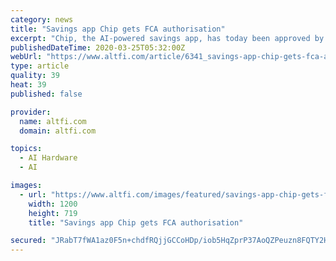 ```yaml
---
category: news
title: "Savings app Chip gets FCA authorisation"
excerpt: "Chip, the AI-powered savings app, has today been approved by the Financial Conduct Authority (FCA) as an Authorised Payment Institution. The news comes just after several new features were launched to accommodate Chip’s growing number of customers. The savings app is now also supported by 18 UK banks, including challenger banks Metro Bank ..."
publishedDateTime: 2020-03-25T05:32:00Z
webUrl: "https://www.altfi.com/article/6341_savings-app-chip-gets-fca-authorisation-"
type: article
quality: 39
heat: 39
published: false

provider:
  name: altfi.com
  domain: altfi.com

topics:
  - AI Hardware
  - AI

images:
  - url: "https://www.altfi.com/images/featured/savings-app-chip-gets-fca-authorisation-.jpg"
    width: 1200
    height: 719
    title: "Savings app Chip gets FCA authorisation"

secured: "JRabT7fWA1az0F5n+chdfRQjjGCCoHDp/iob5HqZprP37AoQZPeuzn8FQTY2HUAVn2YKboOhcF7rAk9utcYvm84ulQFU8vG3IqI8wV5NDcbHG6NdCjTfRhmi/Bp3mQ+BXpzxGhCYVLJaKWb93ZpNBKSWAQWQCh68ZOGK2hp8h+S/mO0JO+o0zzkpLKgku0VnVwWiqhzUherq5T1fYr3WZpVF4iCHFntZdW6nonSi6OiYoJb9nt6A4U3psDgXxZ6Ok3Ue4tsZ7vcQsn8D6ZEuBfNWfUevgINZtP/Z6FhqvNg1KAlnPKNE65ubuX0GPin8rcUA8McEuOep/dDaaaOV21hNjsnP0G7OwwAQGAqxdHOerblbAUsmcFQeyyjUx0O+EyuvdTLheO/Aze3MyJrg54pvysUSsBjbzXE/QJD5VsQ3r7g77wYRkBOhOQCEpUmwEt1Xi5dDev+M4JCbbpLBHRTjPKYtGCD5/K/3maizons=;MyogeSW8VayzGIivUQOsnQ=="
---
```


